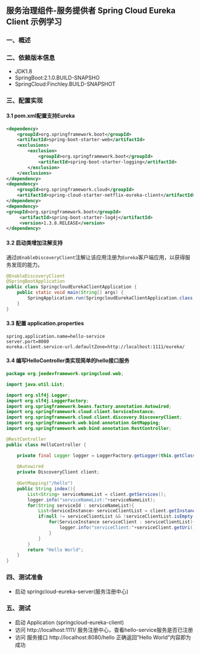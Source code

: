 ## 服务治理组件-服务提供者 Spring Cloud Eureka Client 示例学习

### 一、概述

### 二、依赖版本信息
* JDK1.8
* SpringBoot:2.1.0.BUILD-SNAPSHO
* SpringCloud:Finchley.BUILD-SNAPSHOT

### 三、配置实现
#### 3.1 pom.xml配置支持Eureka
```xml
<dependency>
	<groupId>org.springframework.boot</groupId>
	<artifactId>spring-boot-starter-web</artifactId>
	<exclusions>  
        <exclusion>   
            <groupId>org.springframework.boot</groupId>  
            <artifactId>spring-boot-starter-logging</artifactId>  
        </exclusion>  
    </exclusions>
</dependency>
<dependency>
	<groupId>org.springframework.cloud</groupId>
	<artifactId>spring-cloud-starter-netflix-eureka-client</artifactId>
</dependency>
<dependency>
<groupId>org.springframework.boot</groupId>  
     <artifactId>spring-boot-starter-log4j</artifactId>
     <version>1.3.8.RELEASE</version>
</dependency> 
```

#### 3.2  启动类增加注解支持

通过`@EnableDiscoveryClient`注解让该应用注册为`Eureka`客户端应用，以获得服务发现的能力。


```java
@EnableDiscoveryClient
@SpringBootApplication
public class SpringcloudEurekaClientApplication {
	public static void main(String[] args) {
		SpringApplication.run(SpringcloudEurekaClientApplication.class, args);
	}
}
```

#### 3.3  配置 application.properties
```properties
spring.application.name=hello-service
server.port=8080
eureka.client.service-url.defaultZone=http://localhost:1111/eureka/
```

#### 3.4 编写HelloController类实现简单的hello接口服务
```java
package org.jeedevframework.springcloud.web;

import java.util.List;

import org.slf4j.Logger;
import org.slf4j.LoggerFactory;
import org.springframework.beans.factory.annotation.Autowired;
import org.springframework.cloud.client.ServiceInstance;
import org.springframework.cloud.client.discovery.DiscoveryClient;
import org.springframework.web.bind.annotation.GetMapping;
import org.springframework.web.bind.annotation.RestController;

@RestController
public class HelloController {

	private final Logger logger = LoggerFactory.getLogger(this.getClass());
	
	@Autowired
	private DiscoveryClient client;
	
	@GetMapping("/hello")
	public String index(){
		List<String> serviceNameList = client.getServices();
		logger.info("serviceNameList:"+serviceNameList);
		for(String serviceId : serviceNameList){
			List<ServiceInstance> serviceClientList = client.getInstances(serviceId);
			if(null != serviceClientList && !serviceClientList.isEmpty()){
				for(ServiceInstance serviceClient : serviceClientList){
					logger.info("serviceClient:"+serviceClient.getUri()+","+serviceClient.getHost()+":"+serviceClient.getPort()+","+serviceClient.getServiceId());
				}
			}
		}
		return "Hello World";
	}
}

```

###  四、测试准备
* 启动 springcloud-eureka-server(服务注册中心)

### 五、测试
* 启动 Application (springcloud-eureka-client)
* 访问 http://localhost:1111/ 服务注册中心，查看hello-service服务是否已注册
* 访问 服务接口 http://localhost:8080/hello 正确返回“Hello World”内容即为成功